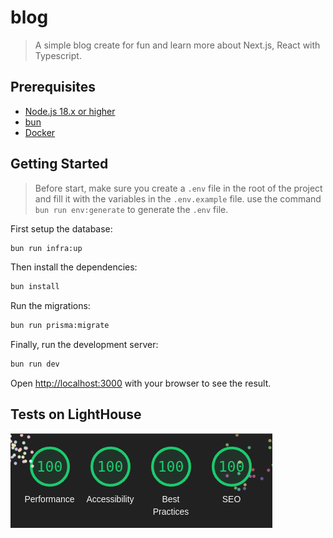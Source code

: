 # blog

> A simple blog create for fun and learn more about Next.js, React with Typescript.

## Prerequisites

- [Node.js 18.x or higher](https://nodejs.org/en/)
- [bun](https://bun.sh/)
- [Docker](https://www.docker.com/)

## Getting Started

> Before start, make sure you create a `.env` file in the root of the project and fill it with the variables in the `.env.example` file.
> use the command `bun run env:generate` to generate the `.env` file.

First setup the database:

```bash
bun run infra:up
```

Then install the dependencies:

```bash
bun install
```

Run the migrations:

```bash
bun run prisma:migrate
```

Finally, run the development server:

```bash
bun run dev
```

Open [http://localhost:3000](http://localhost:3000) with your browser to see the result.

## Tests on LightHouse

![Lighthouse](./.github/lighthouse.png)
